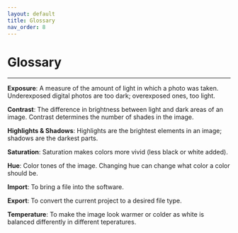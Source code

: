 ```yaml
---
layout: default
title: Glossary
nav_order: 8
---
```


# Glossary

---

**Exposure**: A measure of the amount of light in which a photo was taken. Underexposed digital photos are too dark; overexposed ones, too light.

**Contrast**: The difference in brightness between light and dark areas of an image. Contrast determines the number of shades in the image.

**Highlights & Shadows**: Highlights are the brightest elements in an image; shadows are the darkest parts.

**Saturation**: Saturation makes colors more vivid (less black or white added).

**Hue**: Color tones of the image. Changing hue can change what color a color should be.

**Import**: To bring a file into the software.

**Export**: To convert the current project to a desired file type.

**Temperature**: To make the image look warmer or colder as white is balanced differently in different teperatures.
